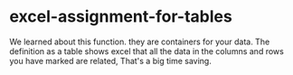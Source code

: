 # excel-assignment-for-tables
We learned about this function. they are containers for your data. The definition as a table shows excel that all the data in the columns and rows you have marked are related, That's a big time saving.
